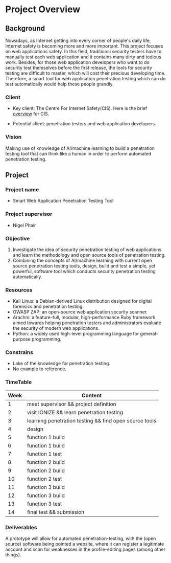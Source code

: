 # Project Overview
## Background
Nowadays, as Internet getting into every corner of people's daily life, Internet
safety is becoming more and more important. This project focuses on web applications
safety. In this field, traditional security testers have to manually test each web
application and it contains many dirty and tedious work. Besides, for those web
application developers who want to do security test themselves before the first
release, the tools for security testing are difficult to master, which will cost
their precious developing time. Therefore, a smart tool for web application
penetration testing which can do test automatically would help these people grandly.


### Client
- Key client: The Centre For Internet Safety(CIS). Here is the brief [overview](http://www.canberra.edu.au/cis/aboutcis/) for CIS.

- Potential client: penetration testers and web application developers.

### Vision
Making use of knowledge of AI/machine learning to build a penetration testing tool
that can think like a human in order to perform automated penetration testing.

## Project
### Project name
- Smart Web Application Penetration Testing Tool

### Project supervisor
- Nigel Phair

### Objective
1. Investigate the idea of security penetration testing of web applications and learn the methodology and open source tools of penetration testing.
2. Combining the concepts of AI/machine learning with current open source penetration testing tools, design, build and test a simple, yet powerful, software tool which conducts security penetration testing automatically.

### Resources
- Kali Linux: a Debian-derived Linux distribution designed for digital forensics and penetration testing.
- OWASP ZAP: an open-source web application security scanner.
- Arachni: a feature-full, modular, high-performance Ruby framework aimed towards helping penetration testers and administrators evaluate the security of modern web applications.
- Python: a widely used high-level programming language for general-purpose programming.

### Constrains
- Lake of the knowledge for penetration testing.
- No example to reference.

### TimeTable
|Week       |Content              |
|-----------|---------------------|
|1|meet supervisor && project definition|
|2|visit IONIZE && learn penetration testing|
|3|learning penetration testing && find open source tools|
|4|design|
|5|function 1 build|
|6|function 1 build|
|7|function 1 test|
|8|function 2 build|
|9|function 2 build|
|10|function 2 test|
|11|function 3 build|
|12|function 3 build|
|13|function 3 test|
|14|final test && submission|

### Deliverables
A prototype will allow for automated penetration-testing, with the (open source) software being pointed a website, where it can register a legitimate account and scan for weaknesses in the profile-editing pages (among other things).
